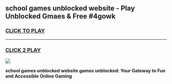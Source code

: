 
## school games unblocked website - Play Unblocked Gmaes & Free #4gowk
<h3>
<a href="https://news.freeplayer.one?title=school_games_unblocked_website&ref=03M">CLICK TO PLAY</a></h3>
<hr>

<h3>
<a href="https://news.freeplayer.one?title=school_games_unblocked_website&ref=03M">CLICK 2 PLAY</a>
  
</h3>

<a href="https://news.freeplayer.one?title=school_games_unblocked_website&ref=03M"><img src="https://clearcache.store/games.png"></a>


**school games unblocked website games unblocked: Your Gateway to Fun and Accessible Online Gaming**
